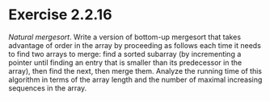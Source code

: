 # Exercise 2.2.16

*Natural mergesort*. Write a version of bottom-up mergesort that takes advantage
of order in the array by proceeding as follows each time it needs to find
two arrays to merge: find a sorted subarray (by incrementing a pointer until
finding an entry that is smaller than its predecessor in the array), then find
the next, then merge them. Analyze the running time of this algorithm in terms
of the array length and the number of maximal increasing sequences in the array.